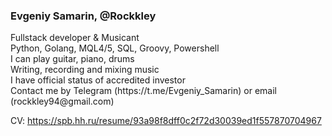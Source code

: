 <h3>Evgeniy Samarin, @Rockkley </h3>
Fullstack developer & Musicant <br>
Python, Golang, MQL4/5, SQL, Groovy, Powershell<br>
I can play guitar, piano, drums <br>
Writing, recording and mixing music <br>
I have official status of accredited investor<br>
Contact me by Telegram (https://t.me/Evgeniy_Samarin) or email (rockkley94@gmail.com)

CV: https://spb.hh.ru/resume/93a98f8dff0c2f72d30039ed1f557870704967

